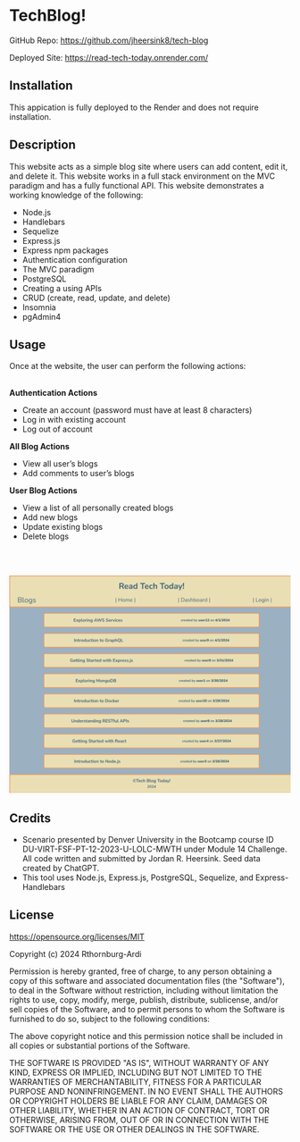# TechBlog!
GitHub Repo: https://github.com/jheersink8/tech-blog

Deployed Site: https://read-tech-today.onrender.com/ 

## Installation 
This appication is fully deployed to the Render and does not require installation. 


## Description
This website acts as a simple blog site where users can add content, edit it, and delete it. This website works in a full stack environment on the MVC paradigm and has a fully functional API. This website demonstrates a working knowledge of the following: 

- Node.js
- Handlebars
- Sequelize
- Express.js
- Express npm packages
- Authentication configuration
- The MVC paradigm 
- PostgreSQL
- Creating a using APIs
- CRUD (create, read, update, and delete) 
- Insomnia
- pgAdmin4





## Usage
Once at the website, the user can perform the following actions: 
<br/><br/>

**Authentication Actions**
- Create an account (password must have at least 8 characters)
- Log in with existing account
- Log out of account

**All Blog Actions**
- View all user’s blogs 
- Add comments to user’s blogs

**User Blog Actions**
- View a list of all personally created blogs
- Add new blogs
- Update existing blogs
- Delete blogs 

<br><br>

![A screenshot of a the list of blogs.](./Assets/images/screenshot.png)


## Credits
- Scenario presented by Denver University in the Bootcamp course ID DU-VIRT-FSF-PT-12-2023-U-LOLC-MWTH under Module 14 Challenge. All code written and submitted by Jordan R. Heersink. Seed data created by ChatGPT. 
- This tool uses Node.js, Express.js, PostgreSQL, Sequelize, and Express-Handlebars

## License
https://opensource.org/licenses/MIT 

Copyright (c) 2024 Rthornburg-Ardi

Permission is hereby granted, free of charge, to any person obtaining a copy
of this software and associated documentation files (the "Software"), to deal
in the Software without restriction, including without limitation the rights
to use, copy, modify, merge, publish, distribute, sublicense, and/or sell
copies of the Software, and to permit persons to whom the Software is
furnished to do so, subject to the following conditions:

The above copyright notice and this permission notice shall be included in all
copies or substantial portions of the Software.

THE SOFTWARE IS PROVIDED "AS IS", WITHOUT WARRANTY OF ANY KIND, EXPRESS OR
IMPLIED, INCLUDING BUT NOT LIMITED TO THE WARRANTIES OF MERCHANTABILITY,
FITNESS FOR A PARTICULAR PURPOSE AND NONINFRINGEMENT. IN NO EVENT SHALL THE
AUTHORS OR COPYRIGHT HOLDERS BE LIABLE FOR ANY CLAIM, DAMAGES OR OTHER
LIABILITY, WHETHER IN AN ACTION OF CONTRACT, TORT OR OTHERWISE, ARISING FROM,
OUT OF OR IN CONNECTION WITH THE SOFTWARE OR THE USE OR OTHER DEALINGS IN THE
SOFTWARE.
